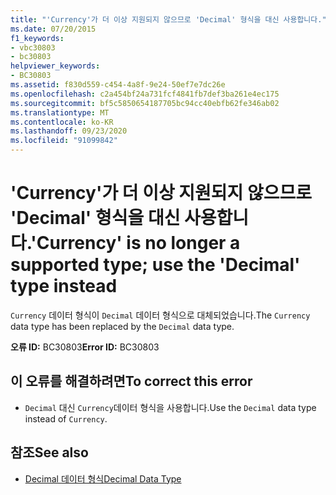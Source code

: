 ```yaml
---
title: "'Currency'가 더 이상 지원되지 않으므로 'Decimal' 형식을 대신 사용합니다."
ms.date: 07/20/2015
f1_keywords:
- vbc30803
- bc30803
helpviewer_keywords:
- BC30803
ms.assetid: f830d559-c454-4a8f-9e24-50ef7e7dc26e
ms.openlocfilehash: c2a454bf24a731fcf4841fb7def3ba261e4ec175
ms.sourcegitcommit: bf5c5850654187705bc94cc40ebfb62fe346ab02
ms.translationtype: MT
ms.contentlocale: ko-KR
ms.lasthandoff: 09/23/2020
ms.locfileid: "91099842"
---
```

# <a name="currency-is-no-longer-a-supported-type-use-the-decimal-type-instead"></a><span data-ttu-id="d8ddf-102">'Currency'가 더 이상 지원되지 않으므로 'Decimal' 형식을 대신 사용합니다.</span><span class="sxs-lookup"><span data-stu-id="d8ddf-102">'Currency' is no longer a supported type; use the 'Decimal' type instead</span></span>

<span data-ttu-id="d8ddf-103">`Currency` 데이터 형식이 `Decimal` 데이터 형식으로 대체되었습니다.</span><span class="sxs-lookup"><span data-stu-id="d8ddf-103">The `Currency` data type has been replaced by the `Decimal` data type.</span></span>  
  
 <span data-ttu-id="d8ddf-104">**오류 ID:** BC30803</span><span class="sxs-lookup"><span data-stu-id="d8ddf-104">**Error ID:** BC30803</span></span>  
  
## <a name="to-correct-this-error"></a><span data-ttu-id="d8ddf-105">이 오류를 해결하려면</span><span class="sxs-lookup"><span data-stu-id="d8ddf-105">To correct this error</span></span>  
  
- <span data-ttu-id="d8ddf-106">`Decimal` 대신 `Currency`데이터 형식을 사용합니다.</span><span class="sxs-lookup"><span data-stu-id="d8ddf-106">Use the `Decimal` data type instead of `Currency`.</span></span>  
  
## <a name="see-also"></a><span data-ttu-id="d8ddf-107">참조</span><span class="sxs-lookup"><span data-stu-id="d8ddf-107">See also</span></span>

- [<span data-ttu-id="d8ddf-108">Decimal 데이터 형식</span><span class="sxs-lookup"><span data-stu-id="d8ddf-108">Decimal Data Type</span></span>](../language-reference/data-types/decimal-data-type.md)
